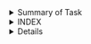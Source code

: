 <details>
  <summary> Summary of Task </summary>
  <ul>
    <br>
    <li> Write a script in Shell.</li>
    <li> This script has been used to download 2 google sheets. </li>
    <li> Both of those Google sheets will have the formate csv file. </li>
    <li> Only the name, Average and Sum columns and their values should be printed. </li>
  </ul>
</details>

<details>
<summary> INDEX </summary>
  <ul>
    <br>
    <li> Test cases</li>
    <li> Implementation </li>
    <li> Script </li>
    <li> Log file </li>
    <li> download files link  </li>
    <li> Conclusion </li>
  </ul>
  </details>
  
<details>
<summary> Details </summary>
  <ul>
    
<details>
  <summary> Test Cases </summary>
  
|S.NO|Test Cases|Test Case Description|Expected Result|Test Status|Output|
|:----:|:-----:|:-----:|:-----:|:-----:|:----:|
|1|**Published Url** |First of all, i used publish to the web option to publish a spreadsheet link and select the .csv format |Url should be published|**PASS** |![webpubleshed](https://user-images.githubusercontent.com/82143335/117056330-d26c8300-ad39-11eb-8232-a9609f1167f8.PNG)|
|2|**The path of commands  is declared in Variable** |I declared the path of commands in variables in the configuration file which i used in my script file. |Path of command should be declare in the variable |**PASS** |![variables](https://user-images.githubusercontent.com/82143335/117057021-95ed5700-ad3a-11eb-9253-faa5df8ca109.PNG)|
|3|**Google spread sheet downloaded in CSV format** |I used wget with -q option with url of the google spread sheet to download in csv format -q option is used for silently downloaded <br/> I used this $WGET $WGETOPT1 $MYURL111 and $MYURL222 the value of these variable extracting from the configuration file |Google spreadsheet in csv format should be downloaded |**PASS** | ![csv formate](https://user-images.githubusercontent.com/82143335/117057486-24fa6f00-ad3b-11eb-8236-6796b3b96303.PNG) |
|4|**Rename downloaded file**|I rename the file   by using mv command  <br/> I used this $MV $OLDFILENAME1 $NEWFILENAME1  the value of these variable extracted from the configuration file |Files should be renamed|**PASS**
|5 |**Rename downloaded file** |I rename the file by using mv command  <br/> I used this $MV $OLDFILENAME2 $NEWFILENAME2 the value of these variable extracted from the configuration file |Files should be renamed|**PASS** 
|6 |**DISPLAY THE OUTPUT using configuration file** | I used the source of configuration file in the script and run the script  <br/> I used  this to extract the required column (awk -F "," '{print "Name :",$name1, "\n", "Sum :",$average1* m "\n", "Average :",$average1, "\n"}') |Script should be run and display the output |**PASS** | ![output](https://user-images.githubusercontent.com/82143335/117057924-a6ea9800-ad3b-11eb-8577-5bfdddeadd6a.PNG) |
|7 |**Adding the column at the top of the spreadsheet** |When i add add a column from the top to my google spreadsheet,it shows in the csv file |--|**PASS**|--|
|8 |**On updating a value below in the spreadsheet** |When i add a value from below in the spreadsheet,it shows in my output. |Output should be updated |**PASS** | |
|9 |**log file** |when script run all logs genrate in log file |log should be genrated successfully in log file |**pass** |![log](https://user-images.githubusercontent.com/82143335/117058350-25473a00-ad3c-11eb-97a4-e4acc19efe6b.PNG)|

  
  </details>
    <details>
      <summary> Script </script>
    </details>
    
  </ul>
  </details>


